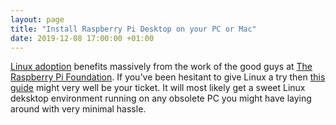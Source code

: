 ```yaml
---
layout: page
title: "Install Raspberry Pi Desktop on your PC or Mac"
date: 2019-12-08 17:00:00 +01:00
---
```


[Linux adoption](https://en.wikipedia.org/wiki/Linux_adoption) benefits massively from the work of the good guys at [The Raspberry Pi Foundation](https://www.raspberrypi.org/about/). If you've been hesitant to give Linux a try then [this guide](https://projects.raspberrypi.org/en/projects/install-raspberry-pi-desktop) might very well be your ticket. It will most likely get a sweet Linux deksktop environment running on any obsolete PC you might have laying around with very minimal hassle.
